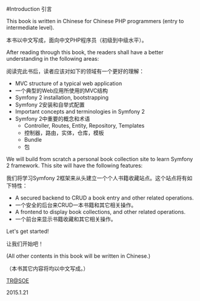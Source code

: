 #Introduction 引言

This book is written in Chinese for Chinese PHP programmers (entry to intermediate level). 

本书以中文写成，面向中文PHP程序员（初级到中级水平）。

After reading through this book, the readers shall have a better understanding in the following areas:

阅读完此书后，读者应该对如下的领域有一个更好的理解：

* MVC structure of a typical web application
* 一个典型的Web应用所使用的MVC结构
* Symfony 2 installation, bootstrapping
* Symfony 2安装和自举式配置
* Important concepts and terminologies in Symfony 2
* Symfony 2中重要的概念和术语
  * Controller, Routes, Entity, Repository, Templates
  * 控制器，路由，实体，仓库，模板
  * Bundle
  * 包

We will build from scratch a personal book collection site to learn Symfony 2 framework. This site will have the following features:

我们将学习Symfony 2框架来从头建立一个个人书籍收藏站点。这个站点将有如下特性：

* A secured backend to CRUD a book entry and other related operations. 
* 一个安全的后台来CRUD一本书籍和其它相关操作。
* A frontend to display book collections, and other related operations. 
* 一个前台来显示书籍收藏和其它相关操作。

Let's get started!

让我们开始吧！

(All other contents in this book will be written in Chinese.)

（本书其它内容将均以中文写成。）

[TR@SOE](mailto:taylor.ren@gmail.com)

2015.1.21
